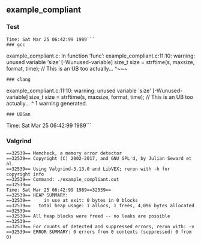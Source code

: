 ## example_compliant
### Test
```
Time: Sat Mar 25 06:42:99 1989```
### gcc
```
example_compliant.c: In function ‘func’:
example_compliant.c:11:10: warning: unused variable ‘size’ [-Wunused-variable]
   size_t size = strftime(s, maxsize, format, time); // This is an UB too actually...
          ^~~~
```
### clang
```
example_compliant.c:11:10: warning: unused variable 'size' [-Wunused-variable]
  size_t size = strftime(s, maxsize, format, time); // This is an UB too actually...
         ^
1 warning generated.
```
### UBSan
```
Time: Sat Mar 25 06:42:99 1989```
### Valgrind
```
==32539== Memcheck, a memory error detector
==32539== Copyright (C) 2002-2017, and GNU GPL'd, by Julian Seward et al.
==32539== Using Valgrind-3.13.0 and LibVEX; rerun with -h for copyright info
==32539== Command: ./example_compliant.out
==32539== 
Time: Sat Mar 25 06:42:99 1989==32539== 
==32539== HEAP SUMMARY:
==32539==     in use at exit: 0 bytes in 0 blocks
==32539==   total heap usage: 1 allocs, 1 frees, 4,096 bytes allocated
==32539== 
==32539== All heap blocks were freed -- no leaks are possible
==32539== 
==32539== For counts of detected and suppressed errors, rerun with: -v
==32539== ERROR SUMMARY: 0 errors from 0 contexts (suppressed: 0 from 0)
```

